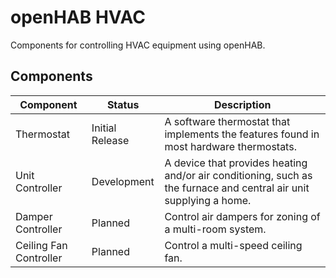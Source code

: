 # openHAB HVAC
Components for controlling HVAC equipment using openHAB.

## Components
|Component|Status|Description|
|---|---|---|
|Thermostat|Initial Release|A software thermostat that implements the features found in most hardware thermostats.|
|Unit Controller|Development|A device that provides heating and/or air conditioning, such as the furnace and central air unit supplying a home.|
|Damper Controller|Planned|Control air dampers for zoning of a multi-room system.|
|Ceiling Fan Controller|Planned|Control a multi-speed ceiling fan.|
